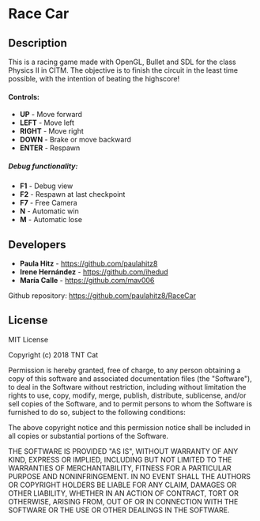# Race Car


## Description
This is a racing game made with OpenGL, Bullet and SDL for the class Physics II in CITM.
The objective is to finish the circuit in the least time possible, with the intention
of beating the highscore!

#### Controls:
* **UP** - Move forward
* **LEFT** - Move left
* **RIGHT** - Move right
* **DOWN** - Brake or move backward
* **ENTER** - Respawn

##### Debug functionality:
* **F1** - Debug view
* **F2** - Respawn at last checkpoint
* **F7** - Free Camera
* **N** - Automatic win
* **M** - Automatic lose


## Developers
* **Paula Hitz** -  https://github.com/paulahitz8
* **Irene Hernández** -  https://github.com/ihedud
* **María Calle** -  https://github.com/mav006

Github repository: https://github.com/paulahitz8/RaceCar

## License

MIT License

Copyright (c) 2018 TNT Cat

Permission is hereby granted, free of charge, to any person obtaining a copy
of this software and associated documentation files (the "Software"), to deal
in the Software without restriction, including without limitation the rights
to use, copy, modify, merge, publish, distribute, sublicense, and/or sell
copies of the Software, and to permit persons to whom the Software is
furnished to do so, subject to the following conditions:

The above copyright notice and this permission notice shall be included in all
copies or substantial portions of the Software.

THE SOFTWARE IS PROVIDED "AS IS", WITHOUT WARRANTY OF ANY KIND, EXPRESS OR
IMPLIED, INCLUDING BUT NOT LIMITED TO THE WARRANTIES OF MERCHANTABILITY,
FITNESS FOR A PARTICULAR PURPOSE AND NONINFRINGEMENT. IN NO EVENT SHALL THE
AUTHORS OR COPYRIGHT HOLDERS BE LIABLE FOR ANY CLAIM, DAMAGES OR OTHER
LIABILITY, WHETHER IN AN ACTION OF CONTRACT, TORT OR OTHERWISE, ARISING FROM,
OUT OF OR IN CONNECTION WITH THE SOFTWARE OR THE USE OR OTHER DEALINGS IN THE
SOFTWARE.
